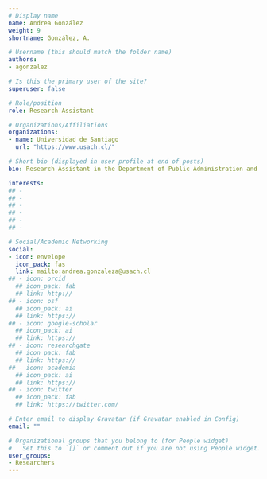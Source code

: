 ```yaml
---
# Display name
name: Andrea González
weight: 9
shortname: González, A.

# Username (this should match the folder name)
authors:
- agonzalez

# Is this the primary user of the site?
superuser: false

# Role/position
role: Research Assistant

# Organizations/Affiliations
organizations:
- name: Universidad de Santiago
  url: "https://www.usach.cl/"

# Short bio (displayed in user profile at end of posts)
bio: Research Assistant in the Department of Public Administration and Policy at the Universidad de Santiago de Chile. 

interests:
## - 
## - 
## - 
## - 
## - 
## - 

# Social/Academic Networking
social:
- icon: envelope
  icon_pack: fas
  link: mailto:andrea.gonzaleza@usach.cl
## - icon: orcid
  ## icon_pack: fab
  ## link: http://
## - icon: osf
  ## icon_pack: ai
  ## link: https://
## - icon: google-scholar
  ## icon_pack: ai
  ## link: https://
## - icon: researchgate
  ## icon_pack: fab
  ## link: https://
## - icon: academia
  ## icon_pack: ai
  ## link: https://
## - icon: twitter
  ## icon_pack: fab
  ## link: https://twitter.com/

# Enter email to display Gravatar (if Gravatar enabled in Config)
email: ""

# Organizational groups that you belong to (for People widget)
#   Set this to `[]` or comment out if you are not using People widget.
user_groups:
- Researchers
---
```

